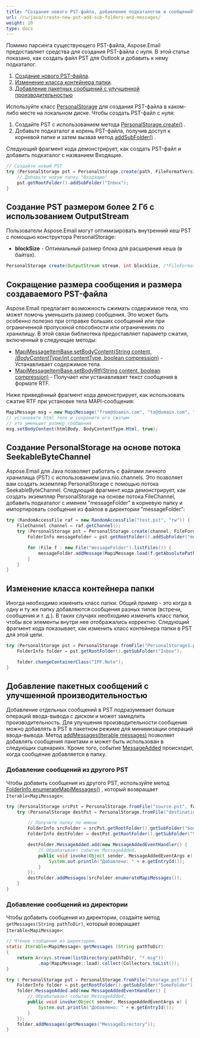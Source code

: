```yaml
---
title: "Создание нового PST-файла, добавление подкаталогов и сообщений"
url: /ru/java/create-new-pst-add-sub-folders-and-messages/
weight: 10
type: docs
---
```



Помимо парсинга существующего PST-файла, Aspose.Email предоставляет средства для создания PST-файла с нуля. В этой статье показано, как создать файл PST для Outlook и добавить к нему подкаталог.

1. [Создание нового PST-файла](#creating-a-new-pst-file-and-add-subfolders).
1. [Изменение класса контейнера папки](#changing-a-folders-container-class).
1. [Добавление пакетных сообщений с улучшенной производительностью](#add-bulk-messages-with-improved-performance) 

Используйте класс [PersonalStorage](https://reference.aspose.com/email/java/com.aspose.email/personalstorage/) для создания PST-файла в каком-либо месте на локальном диске. Чтобы создать PST-файл с нуля:

1. Создайте PST с использованием метода [PersonalStorage.create()](https://reference.aspose.com/email/java/com.aspose.email/personalstorage/#create-java.io.OutputStream-int-) .
1. Добавьте подкаталог в корень PST-файла, получив доступ к корневой папке и затем вызвав метод [addSubFolder()](https://reference.aspose.com/email/java/com.aspose.email/folderinfo/#addSubFolder-java.lang.String-) .

Следующий фрагмент кода демонстрирует, как создать PST-файл и добавить подкаталог с названием Входящие.

```java
// Создайте новый PST
try (PersonalStorage pst = PersonalStorage.create(path, FileFormatVersion.Unicode)) {
    // Добавьте новую папку "Входящие"
    pst.getRootFolder().addSubFolder("Inbox");
}
```
## **Создание PST размером более 2 Гб с использованием OutputStream**

Пользователи Aspose.Email могут оптимизировать внутренний кеш PST с помощью конструктора PersonalStorage:

- **blockSize** - Оптимальный размер блока для расширения кеша (в байтах).

```java
PersonalStorage create(OutputStream stream, int blockSize, /*FileFormatVersion*/int version)
```
## **Сокращение размера сообщения и размера создаваемого PST-файла**

Aspose.Email предлагает возможность сжимать содержимое тела, что может помочь уменьшить размер сообщения. Это может быть особенно полезно при отправке больших сообщений или при ограниченной пропускной способности или ограничениях по хранилищу. В этой связи библиотека предоставляет параметр сжатия, включенный в следующие методы:

- [MapiMessageItemBase.setBodyContent(String content, /*BodyContentType*/int contentType, boolean compression)](https://reference.aspose.com/email/java/com.aspose.email/mapimessageitembase/#setBodyContent-java.lang.String-int-boolean-) - Устанавливает содержимое тела.
- [MapiMessageItemBase.setBodyRtf(String content, boolean compression)](https://reference.aspose.com/email/java/com.aspose.email/mapimessageitembase/#setBodyRtf-java.lang.String-boolean-) - Получает или устанавливает текст сообщения в формате RTF.

Ниже приведённый фрагмент кода демонстрирует, как использовать сжатие RTF при установке тела MAPI-сообщения:

```java
MapiMessage msg = new MapiMessage("from@doamin.com", "to@domain.com", "subject", "body");
// установите html тело и сохраните его сжатым
// это уменьшит размер сообщения
msg.setBodyContent(htmlBody, BodyContentType.Html, true);
```
## **Создание PersonalStorage на основе потока SeekableByteChannel**

Aspose.Email для Java позволяет работать с файлами личного хранилища (PST) с использованием java.nio.channels. Это позволяет вам создать экземпляр PersonalStorage с помощью потока SeekableByteChannel. Следующий фрагмент кода демонстрирует, как создать экземпляр PersonalStorage на основе потока FileChannel, добавить подкаталог с именем "messageFolder" в корневую папку и импортировать сообщения из файлов в директории "messageFolder": 

```cs
try (RandomAccessFile raf = new RandomAccessFile("test.pst", "rw")) {
    FileChannel channel = raf.getChannel();
    try (PersonalStorage pst = PersonalStorage.create(channel, FileFormatVersion.Unicode)) {
        FolderInfo messageFolder = pst.getRootFolder().addSubFolder("messageFolder");

        for (File f : new File("messageFolder").listFiles()) {
            messageFolder.addMessage(MapiMessage.load(f.getAbsolutePath()));
        }
    }
}
```


## **Изменение класса контейнера папки**

Иногда необходимо изменить класс папки. Общий пример - это когда в одну и ту же папку добавляются сообщения разных типов (встречи, сообщения и т. д.). В таких случаях необходимо изменить класс папки, чтобы все элементы внутри нее отображались корректно. Следующий фрагмент кода показывает, как изменить класс контейнера папки в PST для этой цели.

```java
try (PersonalStorage pst = PersonalStorage.fromFile("PersonalStorage1.pst")) {
    FolderInfo folder = pst.getRootFolder().getSubFolder("Inbox");

    folder.changeContainerClass("IPF.Note");
}
```

## **Добавление пакетных сообщений с улучшенной производительностью**

Добавление отдельных сообщений в PST подразумевает больше операций ввода-вывода с диском и может замедлить производительность. Для улучшения производительности сообщения можно добавлять в PST в пакетном режиме для минимизации операций ввода-вывода. 
Метод [addMessages(Iterable<MapiMessage> messages)](https://reference.aspose.com/email/java/com.aspose.email/folderinfo/#addMessages-java.lang.Iterable-com.aspose.email.MapiMessage--) позволяет добавлять сообщения пакетами и может быть использован в следующих сценариях. Кроме того, событие [MessageAdded](https://reference.aspose.com/email/java/com.aspose.email/folderinfo/#MessageAdded) происходит, когда сообщение добавляется в папку.

### **Добавление сообщений из другого PST**

Чтобы добавить сообщения из другого PST, используйте метод [FolderInfo.enumerateMapiMessages()](https://reference.aspose.com/email/java/com.aspose.email/folderinfo/#enumerateMapiMessages--) , который возвращает `Iterable<MapiMessage>`:

```java
try (PersonalStorage srcPst = PersonalStorage.fromFile("source.pst", false)) {
    try (PersonalStorage destPst = PersonalStorage.fromFile("destination.pst")) {

        // Получите папку по имени
        FolderInfo srcFolder = srcPst.getRootFolder().getSubFolder("SomeFolder");
        FolderInfo destFolder = destPst.getRootFolder().getSubFolder("SomeFolder");

        destFolder.MessageAdded.add(new MessageAddedEventHandler() {
            // Обрабатывает событие MessageAdded.
            public void invoke(Object sender, MessageAddedEventArgs e) {
                System.out.println("Добавлено: " + e.getEntryId());
            }
        });
        destFolder.addMessages(srcFolder.enumerateMapiMessages());
    }
}
```

### **Добавление сообщений из директории**

Чтобы добавить сообщения из директории, создайте метод `getMessages(String pathToDir)`, который возвращает `Iterable<MapiMessage>`:

```java
// Чтение сообщений из директории.
static Iterable<MapiMessage> getMessages (String pathToDir)
{
    return Arrays.stream(listDirectory(pathToDir, "*.msg"))
            .map(MapiMessage::load).collect(Collectors.toList());
}

try ( PersonalStorage pst = PersonalStorage.fromFile("storage.pst")) {
    FolderInfo folder = pst.getRootFolder().getSubFolder("SomeFolder");
    folder.MessageAdded.add(new MessageAddedEventHandler() {
        // Обрабатывает событие MessageAdded.
        public void invoke(Object sender, MessageAddedEventArgs e) {
            System.out.println("Добавлено: " + e.getEntryId());
        }
    });
    folder.addMessages(getMessages("MessageDirectory"));
}
```